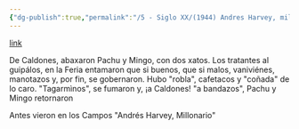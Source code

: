 ```yaml
---
{"dg-publish":true,"permalink":"/5 - Siglo XX/(1944) Andres Harvey, millonario/","tags":["#Siglo_20","a1944","central","escrito","periódico","poema"]}
---
```


[link](https://x.com/CelebresCoses/status/1852345822135906589)

De Caldones,
abaxaron
Pachu y Mingo,
con dos xatos.
Los tratantes
al guipálos,
en la Feria
entamaron
que si buenos,
que si malos,
vaniviénes,
manotazos
y, por fin, se gobernaron.
Hubo "robla",
cafetacos
y "coñada"
de lo caro.
"Tagarmìnos",
se fumaron
y, ¡a Caldones!
"a bandazos",
Pachu y Mingo
retornaron

Antes vieron
en los Campos
"Andrés Harvey,
Millonario"